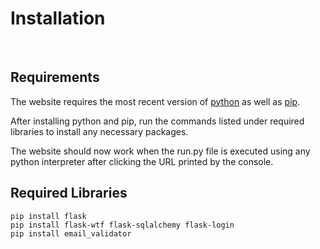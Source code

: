 # Installation

<br>

## Requirements
The website requires the most recent version of [python](https://www.python.org/downloads/) as well as [pip](https://pip.pypa.io/en/stable/installing/).

After installing python and pip, run the commands listed under required libraries to install any necessary packages.

The website should now work when the run.py file is executed using any python interpreter after clicking the URL printed by the console.

## Required Libraries
```angular2html
pip install flask
pip install flask-wtf flask-sqlalchemy flask-login
pip install email_validator
```

